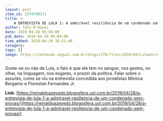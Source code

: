 ```yaml
---
layout: post
item_id: 2574790371
title: >-
    A ENTREVISTA DE LULA 1: A admirável resiliência de um condenado sem provas
author: Tatu D'Oquei
date: 2019-04-28 05:04:00
pub_date: 2019-04-28 05:04:00
time_added: 2019-04-29 18:51:48
category: 
tags: []
image: https://conteudo.imguol.com.br/blogs/278/files/2019/04/Lulaentrevistadois-615x300.jpg
---
```


Goste-se ou não de Lula, o fato é que ele tem no sangue, nos gestos, no olhar, na linguagem, nos esgares, o prazer da política. Falar sobre o assunto, como se viu na entrevista concedida aos jornalistas Mônica Bergamo e Florestan Fernandes Jr.

**Link:** [https://reinaldoazevedo.blogosfera.uol.com.br/2019/04/28/a-entrevista-de-lula-1-a-admiravel-resiliencia-de-um-condenado-sem-provas/](https://reinaldoazevedo.blogosfera.uol.com.br/2019/04/28/a-entrevista-de-lula-1-a-admiravel-resiliencia-de-um-condenado-sem-provas/)

